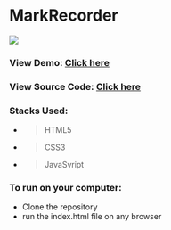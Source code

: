 # MarkRecorder

![](https://i.ibb.co/mNvnKnM/2020-09-04-114703-1366x768-scrot.png)

### View Demo: [Click here](https://mark-recorder.netlify.app/)
### View Source Code: [Click here](https://github.com/Krush159/MarkRecorder)

### Stacks Used:
  - > HTML5
  - > CSS3
  - > JavaSvript

### To run on your computer:
  - Clone the repository
  - run the index.html file on any browser
